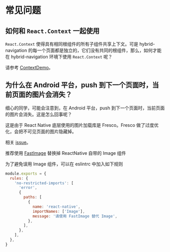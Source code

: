 # 常见问题

## 如何和 `React.Context` 一起使用

`React.Context` 使得具有相同根组件的所有子组件共享上下文。可是 hybrid-navigation 的每一个页面都是独立的，它们没有共同的根组件，那么，如何才能在 hybrid-navigation 环境下使用 `React.Context` 呢？

请参考 [ContextDemo](https://github.com/listenzz/MultiContextDemo)。

## 为什么在 Android 平台，push 到下一个页面时，当前页面的图片会消失？

细心的同学，可能会注意到，在 Android 平台，push 到下一个页面时，当前页面的图片会消失。这是怎么回事呢？

这是由于 React Native 底层使用的图片加载库是 Fresco。Fresco 做了过度优化，会把不可见页面的图片隐藏掉。

相关 [issue](https://github.com/facebook/fresco/issues/1841)。

推荐使用 [FastImage](https://github.com/DylanVann/react-native-fast-image) 替换掉 ReactNative 自带的 Image 组件

为了避免误用 Image 组件，可以在 eslintrc 中加入如下规则

```js
module.exports = {
  rules: {
    'no-restricted-imports': [
      'error',
      {
        paths: [
          {
            name: 'react-native',
            importNames: ['Image'],
            message: '请使用 FastImage 替代 Image',
          },
        ],
      },
    ],
  },
}
```
